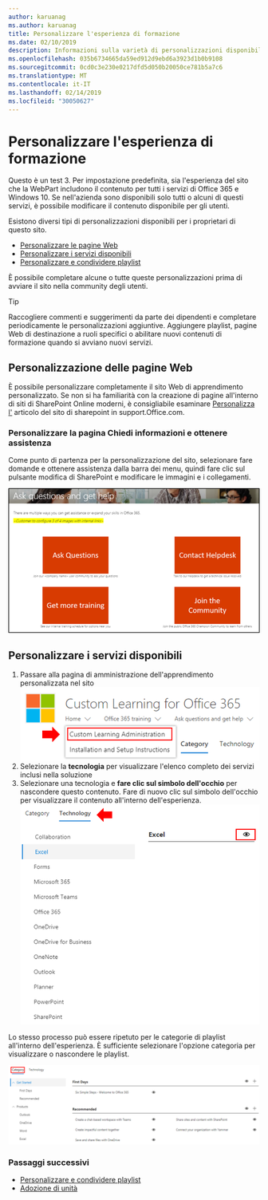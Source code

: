 ```yaml
---
author: karuanag
ms.author: karuanag
title: Personalizzare l'esperienza di formazione
ms.date: 02/10/2019
description: Informazioni sulla varietà di personalizzazioni disponibili con l'apprendimento personalizzato per Office 365
ms.openlocfilehash: 035b6734665da59ed912d9ebd6a3923d1b0b9108
ms.sourcegitcommit: 0cd0c3e230e0217dfd5d050b20050ce781b5a7c6
ms.translationtype: MT
ms.contentlocale: it-IT
ms.lasthandoff: 02/14/2019
ms.locfileid: "30050627"
---
```

# <a name="customize-the-training-experience"></a>Personalizzare l'esperienza di formazione

Questo è un test 3. Per impostazione predefinita, sia l'esperienza del sito che la WebPart includono il contenuto per tutti i servizi di Office 365 e Windows 10.  Se nell'azienda sono disponibili solo tutti o alcuni di questi servizi, è possibile modificare il contenuto disponibile per gli utenti.  

Esistono diversi tipi di personalizzazioni disponibili per i proprietari di questo sito. 

- [Personalizzare le pagine Web](#customizing-web-pages)
- [Personalizzare i servizi disponibili](#customize-available-services)
- [Personalizzare e condividere playlist](customplaylist.md)

È possibile completare alcune o tutte queste personalizzazioni prima di avviare il sito nella community degli utenti.  

> [!TIP]
> Raccogliere commenti e suggerimenti da parte dei dipendenti e completare periodicamente le personalizzazioni aggiuntive.  Aggiungere playlist, pagine Web di destinazione a ruoli specifici o abilitare nuovi contenuti di formazione quando si avviano nuovi servizi. 

## <a name="customizing-web-pages"></a>Personalizzazione delle pagine Web

È possibile personalizzare completamente il sito Web di apprendimento personalizzato. Se non si ha familiarità con la creazione di pagine all'interno di siti di SharePoint Online moderni, è consigliabile esaminare [Personalizza l'](https://support.office.com/en-us/article/customize-your-sharepoint-site-320b43e5-b047-4fda-8381-f61e8ac7f59b) articolo del sito di sharepoint in support.Office.com. 

### <a name="customize-the-ask-questions-and-get-help-page"></a>Personalizzare la pagina **Chiedi informazioni e ottenere assistenza**

Come punto di partenza per la personalizzazione del sito, selezionare fare domande e ottenere assistenza dalla barra dei menu, quindi fare clic sul pulsante modifica di SharePoint e modificare le immagini e i collegamenti. 

![custom_ask. png](media/custom_ask.png)

## <a name="customize-available-services"></a>Personalizzare i servizi disponibili

1.  Passare alla pagina di amministrazione dell'apprendimento personalizzata nel sito ![Web custom_admin. png](media/custom_admin.png)
1. Selezionare la **tecnologia** per visualizzare l'elenco completo dei servizi inclusi nella soluzione
1. Selezionare una tecnologia e **fare clic sul simbolo dell'occhio** per nascondere questo contenuto.  Fare di nuovo clic sul simbolo dell'occhio per visualizzare il contenuto all'interno dell'esperienza. ![personalizzato](media/custom_techlist.png)

Lo stesso processo può essere ripetuto per le categorie di playlist all'interno dell'esperienza.  È sufficiente selezionare l'opzione categoria per visualizzare o nascondere le playlist. 

![custom_cat. png](media/custom_cat.png)

### <a name="next-steps"></a>Passaggi successivi

- [Personalizzare e condividere playlist](customplaylist.md)
- [Adozione di unità](driveadoption.md) 
